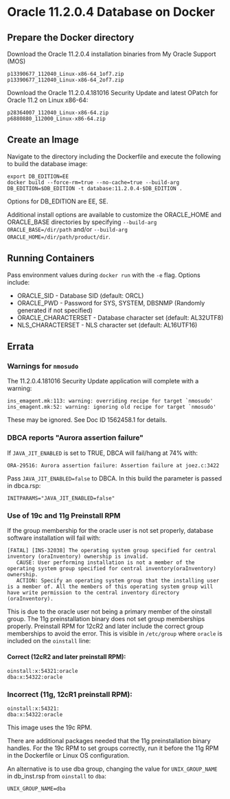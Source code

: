 # Oracle 11.2.0.4 Database on Docker
## Prepare the Docker directory
Download the Oracle 11.2.0.4 installation binaries from My Oracle Support (MOS)
```
p13390677_112040_Linux-x86-64_1of7.zip
p13390677_112040_Linux-x86-64_2of7.zip
```
Download the Oracle 11.2.0.4.181016 Security Update and latest OPatch for Oracle 11.2 on Linux x86-64:
```
p28364007_112040_Linux-x86-64.zip
p6880880_112000_Linux-x86-64.zip
```

## Create an Image
Navigate to the directory including the Dockerfile and execute the following to build the database image:
```
export DB_EDITION=EE
docker build --force-rm=true --no-cache=true --build-arg DB_EDITION=$DB_EDITION -t database:11.2.0.4-$DB_EDITION .
```
Options for DB_EDITION are EE, SE.

Additional install options are available to customize the ORACLE_HOME and ORACLE_BASE directories by specifying `--build-arg ORACLE_BASE=/dir/path` and/or `--build-arg ORACLE_HOME=/dir/path/product/dir`.

## Running Containers
Pass environment values during `docker run` with the `-e` flag. Options include:
* ORACLE_SID - Database SID (default: ORCL)
* ORACLE_PWD - Password for SYS, SYSTEM, DBSNMP (Randomly generated if not specified)
* ORACLE_CHARACTERSET - Database character set (default: AL32UTF8)
* NLS_CHARACTERSET - NLS character set (default: AL16UTF16)

## Errata
### Warnings for `nmosudo`
The 11.2.0.4.181016 Security Update application will complete with a warning:
```
ins_emagent.mk:113: warning: overriding recipe for target `nmosudo'
ins_emagent.mk:52: warning: ignoring old recipe for target `nmosudo'
```
These may be ignored. See Doc ID 1562458.1 for details.

### DBCA reports "Aurora assertion failure"
If `JAVA_JIT_ENABLED` is set to TRUE, DBCA will fail/hang at 74% with:
```
ORA-29516: Aurora assertion failure: Assertion failure at joez.c:3422
```
Pass `JAVA_JIT_ENABLED=false` to DBCA. In this build the parameter is passed in dbca.rsp:
```
INITPARAMS="JAVA_JIT_ENABLED=false"
```

### Use of 19c and 11g Preinstall RPM
If the group membership for the oracle user is not set properly, database software installation will fail with:
```
[FATAL] [INS-32038] The operating system group specified for central inventory (oraInventory) ownership is invalid.
   CAUSE: User performing installation is not a member of the operating system group specified for central inventory(oraInventory) ownership.
   ACTION: Specify an operating system group that the installing user is a member of. All the members of this operating system group will have write permission to the central inventory directory (oraInventory).
```
This is due to the oracle user not being a primary member of the oinstall group. The 11g preinstallation binary does not set group memberships properly. Preinstall RPM for 12cR2 and later include the correct group memberships to avoid the error. This is visible in `/etc/group` where `oracle` is included on the `oinstall` line:
#### Correct (12cR2 and later preinstall RPM):
```
oinstall:x:54321:oracle
dba:x:54322:oracle
```
### Incorrect (11g, 12cR1 preinstall RPM):
```
oinstall:x:54321:
dba:x:54322:oracle
```
This image uses the 19c RPM.

There are additional packages needed that the 11g preinstallation binary handles. For the 19c RPM to set groups correctly, run it before the 11g RPM in the Dockerfile or Linux OS configuration.

An alternative is to use dba group, changing the value for `UNIX_GROUP_NAME` in db_inst.rsp from `oinstall` to `dba`:
```
UNIX_GROUP_NAME=dba
```
